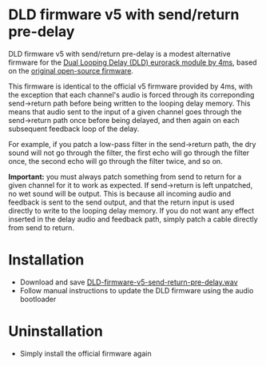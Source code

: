 # DLD firmware v5 with send/return pre-delay

DLD firmware v5 with send/return pre-delay is a modest alternative firmware for the [Dual Looping Delay (DLD) eurorack module by 4ms](http://www.4mscompany.com/dld.php), based on the [original open-source firmware](http://github.com/4ms/DLD).

This firmware is identical to the official v5 firmware provided by 4ms, with the exception that each channel's audio is forced through its correponding send->return path before being written to the looping delay memory. This means that audio sent to the input of a given channel goes through the send->return path once before being delayed, and then again on each subsequent feedback loop of the delay.

For example, if you patch a low-pass filter in the send->return path, the dry sound will not go through the filter, the first echo will go through the filter once, the second echo will go through the filter twice, and so on.

__Important:__ you must always patch something from send to return for a given channel for it to work as expected. If send->return is left unpatched, no wet sound will be output. This is because all incoming audio and feedback is sent to the send output, and that the return input is used directly to write to the looping delay memory. If you do not want any effect inserted in the delay audio and feedback path, simply patch a cable directly from send to return.

# Installation

- Download and save [DLD-firmware-v5-send-return-pre-delay.wav](http://github.com/thomas-kielbus/DLD-firmware/raw/master/DLD-firmware-v5-send-return-pre-delay.wav)
- Follow manual instructions to update the DLD firmware using the audio bootloader

# Uninstallation

- Simply install the official firmware again
